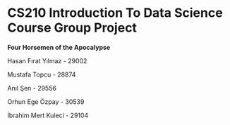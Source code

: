 # CS210 Introduction To Data Science Course Group Project

  **Four Horsemen of the Apocalypse** 

Hasan Fırat Yılmaz - 29002

Mustafa Topcu - 28874

Anıl Şen - 29556 

Orhun Ege Özpay - 30539 

İbrahim Mert Kuleci - 29104




